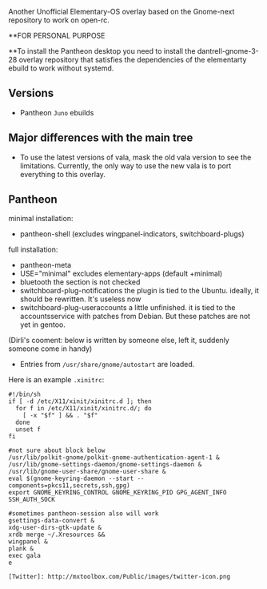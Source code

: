 Another Unofficial Elementary-OS overlay based on the Gnome-next repository to work on open-rc.

**FOR PERSONAL PURPOSE

**To install the Pantheon desktop you need to install the dantrell-gnome-3-28 overlay repository that satisfies the dependencies of the elementarty ebuild to work without systemd.

Versions
--------

 - Pantheon `Juno` ebuilds

Major differences with the main tree
-------------------------

 - To use the latest versions of vala, mask the old vala version to see the limitations. Currently, the only way to use the new vala is to port everything to this overlay.

Pantheon
--------
minimal installation:
 - pantheon-shell (excludes wingpanel-indicators, switchboard-plugs)

full installation:
 - pantheon-meta
 - USE="minimal" excludes elementary-apps (default +minimal)
 - bluetooth the section is not checked
 - switchboard-plug-notifications the plugin is tied to the Ubuntu. ideally, it should be rewritten. It's useless now
 - switchboard-plug-useraccounts a little unfinished. it is tied to the accountsservice with patches from Debian. But these patches are not yet in gentoo.

(Dirli's cooment: below is written by someone else, left it, suddenly someone come in handy)
 - Entries from `/usr/share/gnome/autostart` are loaded.

Here is an example `.xinitrc`:

``` shell
#!/bin/sh
if [ -d /etc/X11/xinit/xinitrc.d ]; then
  for f in /etc/X11/xinit/xinitrc.d/; do
    [ -x "$f" ] && . "$f"
  done
  unset f
fi

#not sure about block below
/usr/lib/polkit-gnome/polkit-gnome-authentication-agent-1 &
/usr/lib/gnome-settings-daemon/gnome-settings-daemon &
/usr/lib/gnome-user-share/gnome-user-share &
eval $(gnome-keyring-daemon --start --components=pkcs11,secrets,ssh,gpg)
export GNOME_KEYRING_CONTROL GNOME_KEYRING_PID GPG_AGENT_INFO SSH_AUTH_SOCK

#sometimes pantheon-session also will work
gsettings-data-convert &
xdg-user-dirs-gtk-update &
xrdb merge ~/.Xresources &&
wingpanel &
plank &
exec gala
e

[Twitter]: http://mxtoolbox.com/Public/images/twitter-icon.png
